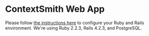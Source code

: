 # ContextSmith Web App
Please follow [the instructions here](https://gorails.com/setup/osx/10.11-el-capitan) to configure your Ruby and Rails environment.  We're using Ruby 2.2.3, Rails 4.2.3, and PostgreSQL.
